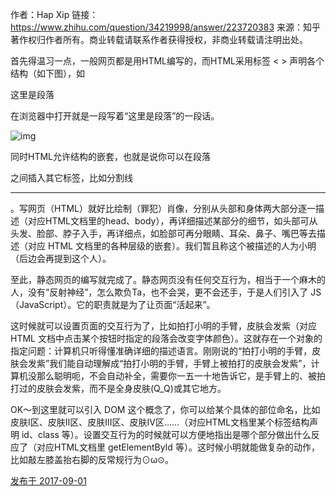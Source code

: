 作者：Hap Xip
链接：https://www.zhihu.com/question/34219998/answer/223720383
来源：知乎
著作权归作者所有。商业转载请联系作者获得授权，非商业转载请注明出处。



首先得温习一点，一般网页都是用HTML编写的，而HTML采用标签 < > 声明各个结构（如下图），如<p>这里是段落</p>在浏览器中打开就是一段写着“这里是段落”的一段话。

![img](https://pic4.zhimg.com/50/v2-9bcc57d1615cf5cca6018c510e4a92ad_hd.jpg?source=1940ef5c)

同时HTML允许结构的嵌套，也就是说你可以在段落<p></p>之间插入其它标签，比如分割线<hr/>。写网页（HTML）就好比绘制（罪犯）肖像，分别从头部和身体两大部分逐一描述（对应HTML文档里的head、body），再详细描述某部分的细节，如头部可从头发、脸部、脖子入手，再详细点，如脸部可再分眼睛、耳朵、鼻子、嘴巴等去描述（对应 HTML 文档里的各种层级的嵌套）。我们暂且称这个被描述的人为小明（后边会再提到这个人）。



至此，静态网页的编写就完成了。静态网页没有任何交互行为，相当于一个麻木的人，没有“反射神经”，怎么欺负Ta，也不会哭，更不会还手，于是人们引入了 JS（JavaScript）。它的职责就是为了让页面“活起来”。



这时候就可以设置页面的交互行为了，比如拍打小明的手臂，皮肤会发紫（对应 HTML 文档中点击某个按钮时指定的段落会改变字体颜色）。这就存在一个对象的指定问题：计算机只听得懂准确详细的描述语言。刚刚说的“拍打小明的手臂，皮肤会发紫”我们能自动理解成“拍打小明的手臂，手臂上被拍打的皮肤会发紫”，计算机没那么聪明呃，不会自动补全，需要你一五一十地告诉它，是手臂上的、被拍打过的皮肤会发紫，而不是全身皮肤(Q_Q)或其它地方。



OK～到这里就可以引入 DOM 这个概念了，你可以给某个具体的部位命名，比如皮肤Ⅰ区、皮肤ⅠⅠ区、皮肤ⅠⅠⅠ区、皮肤Ⅳ区……（对应HTML文档里某个标签结构声明 id、class 等）。设置交互行为的时候就可以方便地指出是哪个部分做出什么反应了（对应HTML文档里 getElementById 等）。这时候小明就能做复杂的动作，比如敲左膝盖抬右脚的反常规行为⊙ω⊙。

[发布于 2017-09-01](http://www.zhihu.com/question/34219998/answer/223720383)